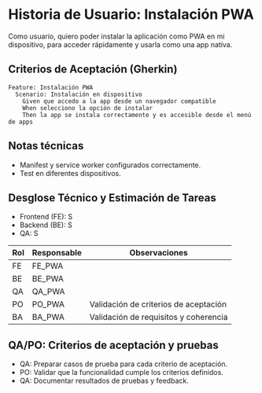 # Historia de Usuario: Instalación PWA

Como usuario,
quiero poder instalar la aplicación como PWA en mi dispositivo,
para acceder rápidamente y usarla como una app nativa.

## Criterios de Aceptación (Gherkin)

```gherkin
Feature: Instalación PWA
  Scenario: Instalación en dispositivo
    Given que accedo a la app desde un navegador compatible
    When selecciono la opción de instalar
    Then la app se instala correctamente y es accesible desde el menú de apps
```

## Notas técnicas
- Manifest y service worker configurados correctamente.
- Test en diferentes dispositivos.

## Desglose Técnico y Estimación de Tareas

- Frontend (FE): S
- Backend (BE): S
- QA: S

| Rol  | Responsable | Observaciones |
|------|-------------|--------------|
| FE   | FE_PWA   |              |
| BE   | BE_PWA   |              |
| QA   | QA_PWA   |              |
| PO   | PO_PWA   | Validación de criterios de aceptación |
| BA   | BA_PWA   | Validación de requisitos y coherencia |

## QA/PO: Criterios de aceptación y pruebas

- QA: Preparar casos de prueba para cada criterio de aceptación.
- PO: Validar que la funcionalidad cumple los criterios definidos.
- QA: Documentar resultados de pruebas y feedback.
